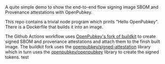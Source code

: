 A quite simple demo to show the end-to-end flow signing image SBOM and Provenance attestations with OpenPubkey.

This repo contains a trivial node program which prints "Hello OpenPubkey". There is a Dockerfile that builds it
into an image.

The Github Actions workflow uses [OpenPubkey's fork of buildkit](https://github.com/openpubkey/buildkit) to create signed SBOM and provenance attestations
and attach them to the finsh built image. The buildkit fork uses the [openpubkey/signed-attestation](https://github.com/openpubkey/signed-attestation) library which
in turn uses the [openpubkey/openpubkey](https://github.com/openpubkey/openpubkey) library to create the signed tokens.
test
